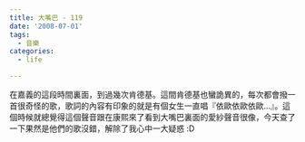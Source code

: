 ```yaml
---
title: 大嘴巴 - 119
date: '2008-07-01'
tags:
  - 音樂
categories:
  - life

---
```

在嘉義的這段時間裏面，到過幾次肯德基。這間肯德基也蠻詭異的，每次都會撥一首很奇怪的歌，歌詞的內容有印象的就是有個女生一直唱『依歐依歐依歐…』。這個時候就總覺得這個聲音跟在康熙來了看到大嘴巴裏面的愛紗聲音很像，今天查了一下果然是他們的歌沒錯，解除了我心中一大疑惑 :D